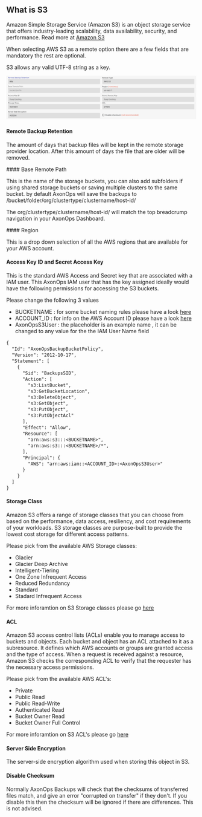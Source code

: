 
## What is S3

Amazon Simple Storage Service (Amazon S3) is an object storage service that offers industry-leading scalability, data availability, security, and performance. Read more at [Amazon S3](https://docs.aws.amazon.com/AmazonS3/latest/userguide/Welcome.html)

When selecting AWS S3 as a remote option there are a few fields that are mandatory the rest are optional.

S3 allows any valid UTF-8 string as a key.

![](./s3.png)

#### Remote Backup Retention

The amount of days that backup files will be kept in the remote storage provider location. 
After this amount of days the file that are older will be removed.

#### Base Remote Path

This is the name of the storage buckets, you can also add subfolders if using shared storage buckets or saving multiple clusters to the same bucket. by default AxonOps will save the backups to /bucket/folder/org/clustertype/clustername/host-id/

The org/clustertype/clustername/host-id/ will match the top breadcrump navigation in your AxonOps Dashboard.

#### Region

This is a drop down selection of all the AWS regions that are available for your AWS account.

#### Access Key ID and Secret Access Key

This is the standard AWS Access and Secret key that are associated with a IAM user. 
This AxonOps IAM user that has the key assigned ideally would have the following permissions for accessing the S3 buckets.

Please change the following 3 values

* BUCKETNAME : for some bucket naming rules please have a look [here](https://docs.aws.amazon.com/AmazonS3/latest/userguide/bucketnamingrules.html)
* ACCOUNT_ID : for info on the AWS Account ID please have a look [here](https://docs.aws.amazon.com/IAM/latest/UserGuide/console_account-alias.html)
* AxonOpsS3User : the placeholder is an example name , it can be changed to any value for the the IAM User Name field

``` 
{
  "Id": "AxonOpsBackupBucketPolicy",
  "Version": "2012-10-17",
  "Statement": [
    {
      "Sid": "BackupsSID",
      "Action": [
        "s3:ListBucket",
        "s3:GetBucketLocation",
        "s3:DeleteObject",
        "s3:GetObject",
        "s3:PutObject",
        "s3:PutObjectAcl"
      ],
      "Effect": "Allow",
      "Resource": [
        "arn:aws:s3:::<BUCKETNAME>",
        "arn:aws:s3:::<BUCKETNAME>/*",
      ],
      "Principal": {
        "AWS": "arn:aws:iam::<ACCOUNT_ID>:<AxonOpsS3User>"
      }
    }
  ]
}
```

#### Storage Class

Amazon S3 offers a range of storage classes that you can choose from based on the performance, data access, resiliency, and cost requirements of your workloads. S3 storage classes are purpose-built to provide the lowest cost storage for different access patterns.

Please pick from the available AWS Storage classes:

* Glacier
* Glacier Deep Archive
* Intelligent-Tiering
* One Zone Infrequent Access
* Reduced Redundancy
* Standard
* Stadard Infrequent Access

For more inforamtion on S3 Storage classes please go [here](https://aws.amazon.com/s3/storage-classes/)

#### ACL

Amazon S3 access control lists (ACLs) enable you to manage access to buckets and objects. Each bucket and object has an ACL attached to it as a subresource. It defines which AWS accounts or groups are granted access and the type of access. When a request is received against a resource, Amazon S3 checks the corresponding ACL to verify that the requester has the necessary access permissions.

Please pick from the available AWS ACL's:

* Private
* Public Read
* Public Read-Write
* Authenticated Read
* Bucket Owner Read
* Bucket Owner Full Control

For more inforamtion on S3 ACL's please go [here](https://docs.aws.amazon.com/AmazonS3/latest/userguide/acl-overview.html#canned-acl)

#### Server Side Encryption

The server-side encryption algorithm used when storing this object in S3.

#### Disable Checksum

Normally AxonOps Backups will check that the checksums of transferred files match, and give an error "corrupted on transfer" if they don't. If you disable this then the checksum will be ignored if there are differences. This is not advised. 



